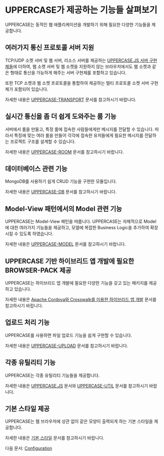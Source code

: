 # UPPERCASE가 제공하는 기능들 살펴보기
UPPERCASE는 동적인 웹 애플리케이션을 개발하기 위해 필요한 다양한 기능들을 제공합니다.

## 여러가지 통신 프로토콜 서버 지원
TCP/UDP 소켓 서버 및 웹 서버, 리소스 서버를 제공하는 [UPPERCASE.JS 서버 구현체들](https://github.com/Hanul/UPPERCASE.JS/blob/master/DOC/KR/UPPERCASE.JS-NODE.md#각종-서버-구현체들)에 더하여, 웹 소켓 서버 및 웹 소켓을 지원하지 않는 브라우저에서도 웹 소켓과 같은 형태로 통신을 가능하게 해주는 서버 구현체를 포함하고 있습니다.

또한 TCP 소켓과 웹 소켓 프로토콜을 통합하여 제공하는 멀티 프로토콜 소켓 서버 구현체가 포함되어 있습니다.

자세한 내용은 [UPPERCASE-TRANSPORT](UPPERCASE-TRANSPORT.md) 문서를 참고하시기 바랍니다.

## 실시간 통신을 좀 더 쉽게 도와주는 룸 기능
서버에서 룸을 만들고, 특정 룸에 접속한 사람들에게만 메시지를 전달할 수 있습니다. 따라서 특징에 맞는 여러 룸을 만들어 각각에 접속한 유저들에게 필요한 메시지를 전달하는 프로젝트 구조를 설계할 수 있습니다.

자세한 내용은 [UPPERCASE-ROOM](UPPERCASE-ROOM.md) 문서를 참고하시기 바랍니다.

## 데이터베이스 관련 기능
MongoDB를 사용하기 쉽게 CRUD 기능을 구현한 모듈입니다.

자세한 내용은 [UPPERCASE-DB](UPPERCASE-DB.md) 문서를 참고하시기 바랍니다.

## Model-View 패턴에서의 Model 관련 기능
UPPERCASE는 Model-View 패턴을 따릅니다. UPPERCASE는 자체적으로 Model에 대한 여러가지 기능들을 제공하고, 모델에 복잡한 Business Logic을 추가하여 확장시킬 수 있도록 하였습니다.

자세한 내용은 [UPPERCASE-MODEL](UPPERCASE-MODEL.md) 문서를 참고하시기 바랍니다.

## UPPERCASE 기반 하이브리드 앱 개발에 필요한 BROWSER-PACK 제공
UPPERCASE는 하이브리드 앱 개발에 필요한 다양한 기능을 갖고 있는 패키지를 제공하고 있습니다.

자세한 내용은 [Apache Cordova와 Crosswalk를 이용한 하이브리드 앱 개발](CORDOVA.md) 문서를 참고하시기 바랍니다.

## 업로드 처리 기능
UPPERCASE를 사용하면 파일 업로드 기능을 쉽게 구현할 수 있습니다.

자세한 내용은 [UPPERCASE-UPLOAD](UPPERCASE-UPLOAD.md) 문서를 참고하시기 바랍니다.

## 각종 유틸리티 기능
UPPERCASE는 각종 유틸리티 기능들을 제공합니다.

자세한 내용은 [UPPERCASE.JS](UPPERCASE.JS.md) 문서와 [UPPERCASE-UTIL](UPPERCASE-UTIL.md) 문서를 참고하시기 바랍니다.

## 기본 스타일 제공
UPPERCASE는 웹 브라우저에 상관 없이 같은 모양이 출력되게 하는 기본 스타일을 제공합니다.

자세한 내용은 [기본 스타일](BASE_STYLE.md) 문서를 참고하시기 바랍니다.

다음 문서: [Configuration](CONFIG.md)